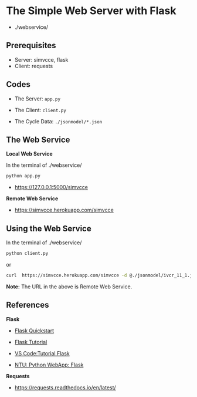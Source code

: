 # The Simple Web Server with Flask

* ./webservice/

## Prerequisites

* Server: simvcce, flask
* Client: requests

## Codes

* The Server: `app.py`
  
* The Client: `client.py`

* The Cycle Data: `./jsonmodel/*.json`
 
## The Web Service

**Local Web Service**

In the terminal of ./webservice/
```bash
python app.py
```
* https://127.0.0.1:5000/simvcce
 
**Remote Web Service** 

* https://simvcce.herokuapp.com/simvcce 

## Using the Web Service

In the terminal of ./webservice/

```bash
python client.py
```

or 

```bash
curl  https://simvcce.herokuapp.com/simvcce -d @./jsonmodel/ivcr_11_1.json --header "Content-Type: application/json"
```

**Note:** The URL in the above is Remote Web Service.

## References

**Flask**

* [Flask Quickstart](https://flask.palletsprojects.com/en/2.1.x/quickstart/)

* [Flask Tutorial](https://flask.palletsprojects.com/en/2.1.x/tutorial/)

* [VS Code:Tutorial Flask](https://code.visualstudio.com/docs/python/tutorial-flask)

* [NTU: Python WebApp: Flask](https://www3.ntu.edu.sg/home/ehchua/programming/webprogramming/Python3_Flask.html)

**Requests**

* https://requests.readthedocs.io/en/latest/
